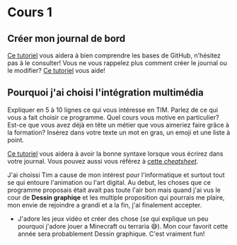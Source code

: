 # Cours 1
## Créer mon journal de bord
[Ce tutoriel](https://guides.github.com/activities/hello-world/) vous aidera à bien comprendre les bases de GitHub, n'hésitez pas à le consulter!
Vous ne vous rappelez plus comment créer le journal ou le modifier? [Ce tutoriel](https://youtu.be/lX3bpuLK_Sg) vous aide! 

## Pourquoi j'ai choisi l'intégration multimédia
Expliquer en 5 à 10 lignes ce qui vous intéresse en TIM. Parlez de ce qui vous a fait choisir ce programme. Quel cours vous motive en particulier? Est-ce que vous avez déjà en tête un métier que vous aimeriez faire grâce à la formation? Insérez dans votre texte un mot en gras, un emoji et une liste à point. 

[Ce tutoriel](https://guides.github.com/features/mastering-markdown/) vous aidera à avoir la bonne syntaxe lorsque vous écrirez dans votre journal. Vous pouvez aussi vous référez à [cette *cheatsheet*](https://github.com/tchapi/markdown-cheatsheet/blob/master/README.md). 


J'ai choissi Tim a cause de mon intérest pour l'informatique et surtout tout se qui entoure l'animation ou l'art digital. 
Au debut, les choses que ce programme proposais était avait pas toute l'air bon mais quand j'ai vus le cour de **Dessin graphiqe** et les
multiple proposition qui pourrais me plaire, mon envie de rejoindre a grandi et a la fin, j'ai finalement accepter.
* J'adore les jeux vidéo et créer des chose (se qui explique un peu pourquoi j'adore jouer a Minecraft ou terraria 😅).
Mon cour favorit cette année sera probablement Dessin graphique. C'est vraiment fun!
